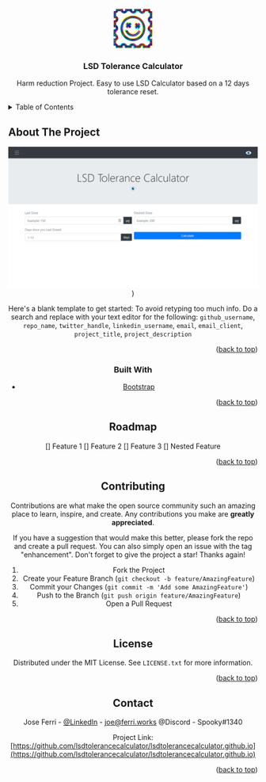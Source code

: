 


<!-- PROJECT LOGO -->
<br />
<div align="center">
  <a href="https://lsdtolerancecalculator.github.io">
    <img src="images/logo.png" alt="Logo" width="80" height="80">
  </a>

<h3 align="center">LSD Tolerance Calculator</h3>

  <p align="center">
    Harm reduction Project. Easy to use LSD Calculator based on a 12 days tolerance reset.
    <br />
  </p>
</div>



<!-- TABLE OF CONTENTS -->
<details>
  <summary>Table of Contents</summary>
  <ol>
    <li>
      <a href="#about-the-project">About The Project</a>
      <ul>
        <li><a href="#built-with">Built With</a></li>
      </ul>
    </li>
    
    <li><a href="#usage">Usage</a></li>
    <li><a href="#roadmap">Roadmap</a></li>
    <li><a href="#contributing">Contributing</a></li>
    <li><a href="#license">License</a></li>
    <li><a href="#contact">Contact</a></li>
    <li><a href="#acknowledgments">Acknowledgments</a></li>
  </ol>
</details>



<!-- ABOUT THE PROJECT -->
## About The Project

<div align="center">
  <a href="https://lsdtolerancecalculator.github.io">
    <img src="images/screenshot.PNG" alt="Screenshot">
  </a>)

Here's a blank template to get started: To avoid retyping too much info. Do a search and replace with your text editor for the following: `github_username`, `repo_name`, `twitter_handle`, `linkedin_username`, `email`, `email_client`, `project_title`, `project_description`

<p align="right">(<a href="#top">back to top</a>)</p>



### Built With

* [Bootstrap](https://getbootstrap.com)


<p align="right">(<a href="#top">back to top</a>)</p>



<!-- GETTING STARTED -->



<!-- ROADMAP -->
## Roadmap

 [] Feature 1
 [] Feature 2
 [] Feature 3
 [] Nested Feature


<p align="right">(<a href="#top">back to top</a>)</p>



<!-- CONTRIBUTING -->
## Contributing

Contributions are what make the open source community such an amazing place to learn, inspire, and create. Any contributions you make are **greatly appreciated**.

If you have a suggestion that would make this better, please fork the repo and create a pull request. You can also simply open an issue with the tag "enhancement".
Don't forget to give the project a star! Thanks again!

1. Fork the Project
2. Create your Feature Branch (`git checkout -b feature/AmazingFeature`)
3. Commit your Changes (`git commit -m 'Add some AmazingFeature'`)
4. Push to the Branch (`git push origin feature/AmazingFeature`)
5. Open a Pull Request

<p align="right">(<a href="#top">back to top</a>)</p>



<!-- LICENSE -->
## License

Distributed under the MIT License. See `LICENSE.txt` for more information.

<p align="right">(<a href="#top">back to top</a>)</p>



<!-- CONTACT -->
## Contact

Jose Ferri - [@LinkedIn](https://www.linkedin.com/in/jose-ferri/) - joe@ferri.works
             @Discord - Spooky#1340


Project Link: [https://github.com/lsdtolerancecalculator/lsdtolerancecalculator.github.io](https://github.com/lsdtolerancecalculator/lsdtolerancecalculator.github.io)

<p align="right">(<a href="#top">back to top</a>)</p>



